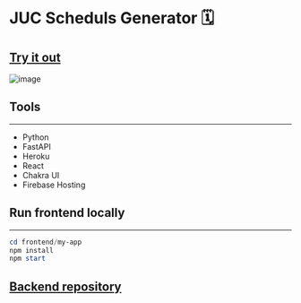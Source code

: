 # JUC Scheduls Generator 🗓️
## [Try it out](https://juc-schedule.web.app/)
![image](https://user-images.githubusercontent.com/83492447/178217692-2ea324b8-ce93-4f12-a8bb-cb58a33e67db.png)
## Tools
---
* Python
* FastAPI
* Heroku
* React
* Chakra UI 
* Firebase Hosting
## Run frontend locally
---
```powershell
cd frontend/my-app
npm install
npm start
``` 
## [Backend repository](https://github.com/MohammmedAb/JUC_schedule_generator-FastAPI)
